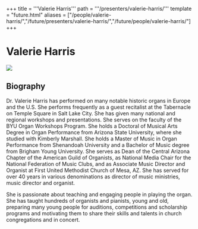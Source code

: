 +++
title = '''Valerie Harris'''
path = '''/presenters/valerie-harris/'''
template = "future.html"
aliases = ["/people/valerie-harris/","/future/presenters/valerie-harris/","/future/people/valerie-harris/"]
+++

<h1>Valerie Harris</h1>

<img class="speaker-photo" src="https://custom.cvent.com/C3A4539B19F74ABCB6FCE437F6BC0A74/files/event/910aaf2914d44586a56fbd0b3b2c31c0/b0735a32943d4083a673eca71d64c802.jpg">
<h2>Biography</h2>
<p>Dr. Valerie Harris has performed on many notable historic organs in Europe and the U.S. She performs frequently as a guest recitalist at the Tabernacle on Temple Square in Salt Lake City. She has given many national and regional workshops and presentations. She serves on the faculty of the BYU Organ Workshops Program. She holds a Doctoral of Musical Arts Degree in Organ Performance from Arizona State University, where she studied with Kimberly Marshall. She holds a Master of Music in Organ Performance from Shenandoah University and a Bachelor of Music degree from Brigham Young University. She serves as Dean of the Central Arizona Chapter of the American Guild of Organists, as National Media Chair for the National Federation of Music Clubs, and as Associate Music Director and Organist at First United Methodist Church of Mesa, AZ. She has served for over 40 years in various denominations as director of music ministries, music director and organist. 

She is passionate about teaching and engaging people in playing the organ. She has taught hundreds of organists and pianists, young and old, preparing many young people for auditions, competitions and scholarship programs and motivating them to share their skills and talents in church congregations and in concert.</p>

